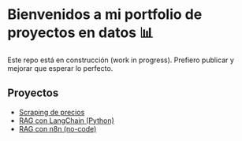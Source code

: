 # Bienvenidos a mi portfolio de proyectos en datos 📊  

Este repo está en construcción (work in progress). Prefiero publicar y mejorar que esperar lo perfecto.

## Proyectos
- [Scraping de precios](./projects/scraping-fravega)  
- [RAG con LangChain (Python)](./projects/rag-proyecto)  
- [RAG con n8n (no-code)](./projects/n8n-rag-workflow)  
